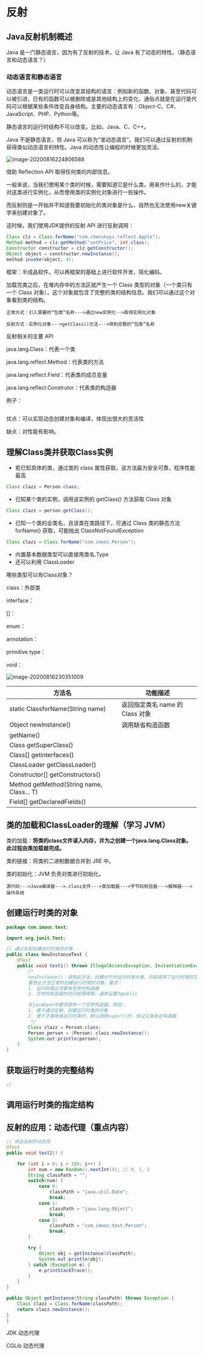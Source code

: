 # 反射

## Java反射机制概述

Java 是一门静态语言，因为有了反射的技术，让 Java 有了动态的特性。（静态语言和动态语言？）



### 动态语言和静态语言

动态语言是一类运行时可以改变其结构的语言：例如新的函数、对象、甚至代码可以被引进，已有的函数可以被删除或是其他结构上的变化、通俗点就是在运行是代码可以根据某些条件改变自身结构。主要的动态语言有：Object-C、C#、JavaScript、PHP、Python等。



静态语言的运行时结构不可以改变。比如，Java、C、C++。

Java 不是静态语言，但 Java 可以称为“准动态语言”。我们可以通过反射的机制获得类似动态语言的特性。Java 的动态性让编程的时候更加灵活。



![image-20200816224806588](https://tva1.sinaimg.cn/large/007S8ZIlly1ght1eglobnj30v40hiai1.jpg)

借助 Reflection API 取得任何类的内部信息。



一般来说，当我们使用某个类的时候，需要知道它是什么类，用来作什么的，才能对这类进行实例化，从而使用类的实例化对象进行一些操作。

而反射则是一开始并不知道我要初始化的类对象是什么，自然也无法使用new关键字来创建对象了。

这时候，我们使用JDK提供的反射 API 进行反射调用：

```java
Class clz = Class.forName("com.chenshuyi.reflect.Apple");
Method method = clz.getMethod("setPrice", int.class);
Constructor constructor = clz.getConstructor();
Object object = constructor.newInstance();
method.invoke(object, 4);
```



框架：半成品软件。可以再框架的基础上进行软件开发，简化编码。

加载完类之后，在堆内存中的方法区就产生一个 Class 类型的对象（一个类只有一个 Class 对象），这个对象就包含了完整的类的结构信息。我们可以通过这个对象看到类的结构。



```
正常方式：引入需要的“包类”名称--->通过new实例化-->取得实例化对象

反射方式：实例化对象--->getClass()方法--->得到完整的“包类”名称
```



反射相关的主要 API

java.lang.Class：代表一个类

java.lang.reflect.Method：代表类的方法

java.lang.reflect.Field：代表类的成员变量

java.lang.reflect.Construtor：代表类的构造器



例子：

```java

```

优点：可以实现动态创建对象和编译，体现出很大的灵活性

缺点：对性能有影响。









## 理解Class类并获取Class实例





- 若已知具体的类，通过类的 class 属性获取，该方法最为安全可靠，程序性能最高

```java
Class clazz = Person.class;
```



- 已知某个类的实例，调用该实例的 getClass() 方法获取 Class 对象

```java
Class clazz = person.getClass();
```



- 已知一个类的全类名，且该类在类路径下，可通过 Class 类的静态方法 forName() 获取，可能抛出 ClassNotFoundException

```java
Class clazz = Class.forName("com.imooc.Person");
```



- 内置基本数据类型可以直接用类名.Type
- 还可以利用 ClassLoader









哪些类型可以有Class对象？

class：外部类

interface：

[]：

enum：

annotation：

primitive type：

void：



![image-20200816230351009](https://tva1.sinaimg.cn/large/007S8ZIlly1ght1utu7t1j30v40hiwov.jpg)



| 方法名                                    | 功能描述                        |
| ----------------------------------------- | ------------------------------- |
| static ClassforName(String name)          | 返回指定类名 name 的 Class 对象 |
| Object newInstance()                      | 调用缺省构造函数                |
| getName()                                 |                                 |
| Class getSuperClass()                     |                                 |
| Class[] getinterfaces()                   |                                 |
| ClassLoader getClassLoader()              |                                 |
| Constructor[] getConstructors()           |                                 |
| Method getMethod(String name, Class... T) |                                 |
| Field[] getDeclaredFields()               |                                 |













## 类的加载和ClassLoader的理解（学习 JVM）

类的加载：**将类的class文件读入内存，并为之创建一个java.lang.Class对象。此过程由类加载器完成。**



类的链接：将类的二进制数据合并到 JRE 中。



类的初始化：JVM 负责对类进行初始化。



```
源代码--->Java编译器--->.class文件--->类加载器--->字节码校验器--->解释器--->操作系统
```











## 创建运行时类的对象



```java
package com.imooc.test;

import org.junit.Test;

// 通过反射创建运行时类的对象
public class NewInstanceTest {
    @Test
    public void test1() throws IllegalAccessException, InstantiationException {
        /*
        newInstance()：调用此方法，创建对于的运行时类对象。内部调用了运行时类的空参构造器
        要想此方法正常的创建运行时类的对象，要求：
        1. 运行时类必须要有空参的构造器
        2. 空参的构造器的访问权限得够。通常设置为public

        在javabean中要求提供一个空参构造器。原因：
        1. 便于通过反射，创建运行时类的对象
        2. 便于子类继承运行时类时，默认调用super()时，保证父类有此构造器
         */
        Class clazz = Person.class;
        Person person = (Person) clazz.newInstance();
        System.out.println(person);
    }
}
```













## 获取运行时类的完整结构



```java
// 

```











## 调用运行时类的指定结构







## 反射的应用：动态代理（重点内容）





```java
// 体会反射的动态性
@Test
public void test2() {

    for (int i = 0; i < 100; i++) {
        int num = new Random().nextInt(3); // 0, 1, 2
        String classPath = "";
        switch(num) {
            case 0:
                classPath = "java.util.Date";
                break;
            case 1:
                classPath = "java.lang.Object";
                break;
            case 2:
                classPath = "com.imooc.test.Person";
                break;
        }

        try {
            Object obj = getInstance(classPath);
            System.out.println(obj);
        } catch (Exception e) {
            e.printStackTrace();
        }
    }
}

public Object getInstance(String classPath) throws Exception {
    Class clazz = Class.forName(classPath);
    return clazz.newInstance();
}
}
```





JDK 动态代理





CGLib 动态代理
